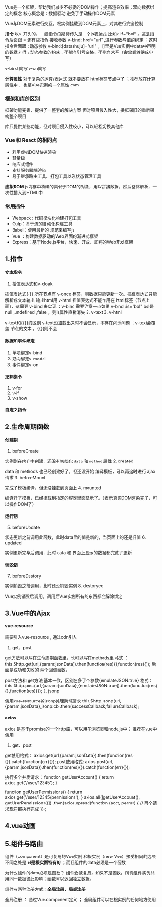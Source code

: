 Vue是一个框架，帮助我们减少不必要的DOM操作；提高渲染效率；双向数据绑定的概念
核心概念是：数据驱动    避免了手动操作DOM元素

Vue与DOM元素进行交互，根实例挂载到DOM元素上，对其进行完全控制

**指令** 以v-开头的，一般指令的期待传入是一个js表达式  比如v-if="bol" ，这是指令后面跟 =
还有些指令 接收参数 v-bind: href="url" ,进行参数与值的绑定 ；这时指令后面跟 :
动态参数   v-bind:[datashuju]="url" ，[]里是Vue实例中data中声明的数据才行；动态参数的约束：不能有引号空格，不能有大写（会全部转换成小写）

v-bind 简写  v-on简写

**计算属性** 对于复杂的运算/表达式 就不要放在 html标签节点中了 ；推荐放在计算属性中 ，也是Vue实例的一个属性 cam
### **框架和库的区别**
框架功能完善，提供了一整套的解决方案
但对项目侵入性大，换框架旧的重新架构整个项目

库只提供某些功能，但对项目侵入性较小，可以轻松切换其他库

### Vue 和 React 的相同点
- 利用虚拟DOM快速渲染
- 轻量级
- 响应式组件
- 支持服务器端渲染
- 易于继承路由工具、打包工具以及状态管理工具

**虚拟DOM**
js内存中构建的类似于DOM的对象，用以拼接数据，然后整体解析，一次性插入到HTML中


### 常用插件
- Webpack : 代码模块化构建打包工具
- Gulp：基于流的自动化构建工具
- Babel：使用最新的 规范来编写js
- Vue ：构建数据驱动的Web界面的渐进式框架
- Express：基于Node.js平台，快速、开放、即将的Web开发框架

## 1.指令

#### 文本指令
1. 插值表达式和v-cloak

插值表达式{{}}  所在节点有 v-once  标签，则数据只能更新一次。插值表达式只能解析成文本输出
输出html用 v-html
插值表达式不能作用在 html标签（节点上面），这需要 v-bind 来实现 ；v-bind 需要注意一点如果 v-bind :is="bol"  bol是 null ,undefined ,false ，则is属性直接消失
2. v-text
3. v-html

v-text和{{}}的区别 v-text没加载出来时不会显示，不存在闪烁问题 ；v-text会覆盖 节点的文本 ，{{}}则不会

#### 数据和事件绑定
1. 单项绑定v-bind
2. 双向绑定v-model
3. 事件绑定v-on

#### 逻辑指令
1. v-for
2. v-if
3. v-show

#### 自定义指令


## 2.生命周期函数

#### 创建期
1. beforeCreate

实例刚在内存中创建，还没有初始化 `data` 和 `method` 属性
2. created

data 和 methods 也已经创建好了，但还没开始 编译模板，可以再这时进行 ajax 请求
3. beforeMount

完成了模板编译，但还没挂载到页面上
4. mounted

编译好了模板，已经挂载到指定的容器里面显示了。（表示真实DOM渲染完了，可以操作DOM了）

#### 运行期
5. beforeUpdate

状态更新之前调用此函数，此时data里的值是新的，当页面上的还是旧值
6. updated

实例更新完毕后调用，此时 data 和 界面上显示的数据都完成了更新

#### 销毁期
7. beforeDestory

实例销毁之前调用，此时还没销毁实例
8. destoryed

Vue实例销毁后调用。调用后Vue实例所有的东西都会解除绑定

## 3.Vue中的Ajax

#### vue-resource
需要引入vue-resource , 通过cdn引入 <script src="https://lib.baomitu.com/vue-resource/1.5.1/vue-resource.js"></script>
1. get、post

get方法可以写在生命周期函数里，也可以写在methods里
格式 ：this.$http.get(url,{param:jsonData}).then(function(res){},function(res){}); 后面是成功和失败的 两个回调函数，

post方法和 get方法 基本一致，区别在多了个参数{emulateJSON:true}
格式：this.$http.post(url,{param:jsonData},{emulateJSON:true}).then(function(res){},function(res){});
2. jsonp

使用vue-resource的jsonp处理跨域请求
this.$http.jsonp(url,{param:jsonData},jsonp:cb).then(successCallback,failureCallback);

#### axios
axios 是基于promise的一个http库，可以用在浏览器和node.js中； 推荐在vue中使用
1. get、post

get使用格式：
axios.get(url,{param:jsonData}).then(function(res){}).catch(function(err){});
post使用格式:
axios.post(url,{param:jsonData}).then(function(res){}).catch(function(err){});

执行多个并发请求：
function getUserAccount() {
  return axios.get('/user/12345');
}
 
function getUserPermissions() {
  return axios.get('/user/12345/permissions');
}
axios.all([getUserAccount(), getUserPermissions()])
  .then(axios.spread(function (acct, perms) {
    // 两个请求现在都执行完成
  }));


## 4.vue动画

## 5.组件与路由

组件（component）是可复用的Vue实例  和根实例（new Vue）接受相同的选项
不同之处是 **el是根实例特有的** ；而且组件的data必须是一个函数

为什么组件的data必须是函数？
组件会被复用，如果不是函数，所有组件实例共用同一数据彼此影响；函数可以返回独立数据。

组件有两种注册方式：**全局注册、局部注册**

全局注册 ： 通过Vue.component定义 ； 全局组件可以在根实例的任何地方使用
